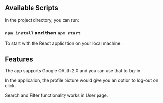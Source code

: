## Available Scripts

In the project directory, you can run:

### `npm install` and then `npm start`

To start with the React application on your local machine.

## Features

The app supports Google OAuth 2.0 and you can use that to log-in.

In the application, the profile picture would give you an option to log-out on click.

Search and Filter functionality works in User page.